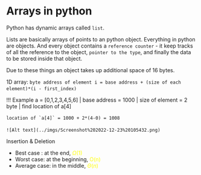 # Arrays in python

Python has dynamic arrays called `list`. 

Lists are basically arrays of points to an python object. 
Everything in python are objects. And every object contains a `reference counter` - it keep tracks of all the reference to the object, `pointer to the type`, and finally the data to be stored inside that object. 

Due to these things an object takes up additional space of 16 bytes. 


1D array: `byte address of element i = base address + (size of each element)*(i - first_index)`

!!! Example 
    a = [0,1,2,3,4,5,6] | base address = 1000 | size of element = 2 byte | find location of a[4]

    location of `a[4]` = 1000 + 2*(4-0) = 1008

    ![Alt text](../imgs/Screenshot%202022-12-23%20105432.png)

Insertion & Deletion

- Best case : at the end, <span style="color:yellow"> $\Omega(1)$</span>
- Worst case: at the beginning, <span style="color:yellow">O(n)</span>
- Average case: in the middle,<span style="color:yellow"> $\Theta(n)$ </span>